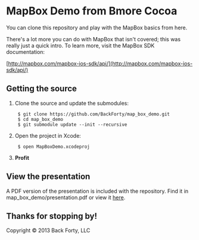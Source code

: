 # MapBox Demo from Bmore Cocoa

You can clone this repository and play with the MapBox basics from here.

There's a lot more you can do with MapBox that isn't covered; this was really
just a quick intro. To learn more, visit the MapBox SDK documentation:

[http://mapbox.com/mapbox-ios-sdk/api/](http://mapbox.com/mapbox-ios-sdk/api/)

## Getting the source

1. Clone the source and update the submodules:

		$ git clone https://github.com/BackForty/map_box_demo.git
		$ cd map_box_demo
		$ git submodule update --init --recursive

2. Open the project in Xcode:
	
		$ open MapBoxDemo.xcodeproj

3. **Profit**

## View the presentation

A PDF version of the presentation is included with the repository. Find it in map_box_demo/presentation.pdf or view it
[here](https://raw.github.com/BackForty/map_box_demo/master/presentation.pdf).

## Thanks for stopping by!

Copyright &copy; 2013 Back Forty, LLC

